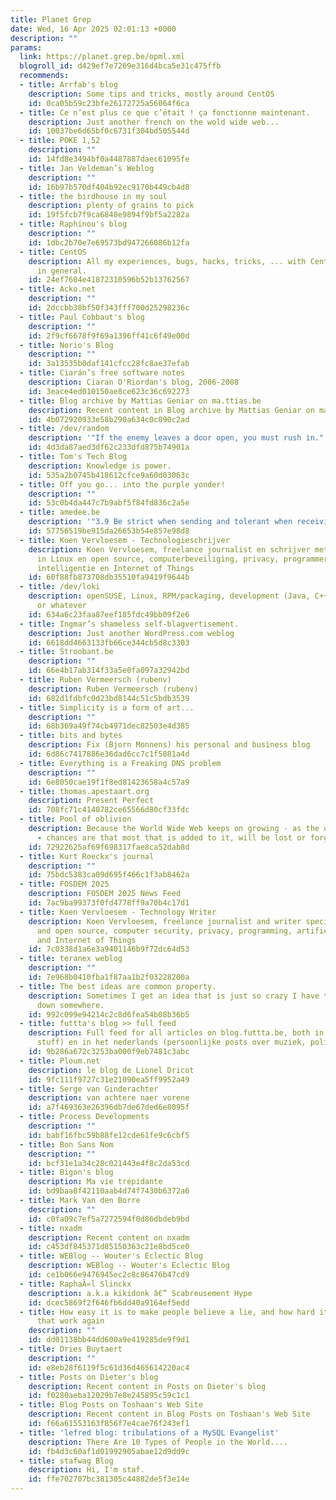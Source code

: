 ```yaml
---
title: Planet Grep
date: Wed, 16 Apr 2025 02:01:13 +0000
description: ""
params:
  link: https://planet.grep.be/opml.xml
  blogroll_id: d429ef7e7269e316d4bca5e31c475ffb
  recommends:
  - title: Arrfab's blog
    description: Some tips and tricks, mostly around CentOS
    id: 0ca05b59c23bfe26172725a56064f6ca
  - title: Ce n’est plus ce que c’était ! ça fonctionne maintenant.
    description: Just another french on the wold wide web...
    id: 10037be6d65bf0c6731f304bd505544d
  - title: POKE 1,52
    description: ""
    id: 14fd8e3494bf0a4487887daec61095fe
  - title: Jan Veldeman’s Weblog
    description: ""
    id: 16b97b570df404b92ec9170b449cb4d8
  - title: the birdhouse in my soul
    description: plenty of grains to pick
    id: 19f5fcb7f9ca6848e9894f9bf5a2282a
  - title: Raphinou's blog
    description: ""
    id: 1dbc2b70e7e69573bd947266086b12fa
  - title: CentOS
    description: All my experiences, bugs, hacks, tricks, ... with CentOS and Linux
      in general.
    id: 24ef7604e41872310596b52b13762567
  - title: Acko.net
    description: ""
    id: 2dccbb38bf50f343fff700d25298236c
  - title: Paul Cobbaut's blog
    description: ""
    id: 2f9cf6678f9f69a1396ff41c6f49e00d
  - title: Norio's Blog
    description: ""
    id: 3a13535b0daf141cfcc28fc8ae37efab
  - title: Ciarán’s free software notes
    description: Ciaran O'Riordan's blog, 2006-2008
    id: 3eace4ed010150ae8ce623c36c692273
  - title: Blog archive by Mattias Geniar on ma.ttias.be
    description: Recent content in Blog archive by Mattias Geniar on ma.ttias.be
    id: 4b072920933e58b290a634c0c090c2ad
  - title: /dev/random
    description: '"If the enemy leaves a door open, you must rush in." - Sun Tzu'
    id: 4d3da87aed3df62c233dfd875b74901a
  - title: Tom's Tech Blog
    description: Knowledge is power.
    id: 535a2b0745b418612cfce9a60d03063c
  - title: Off you go... into the purple yonder!
    description: ""
    id: 53c0b4da447c7b9abf5f84fd836c2a5e
  - title: amedee.be
    description: '"3.9 Be strict when sending and tolerant when receiving." (RFC 1958)'
    id: 57756519be915da26653b54e857e98d8
  - title: Koen Vervloesem - Technologieschrijver
    description: Koen Vervloesem, freelance journalist en schrijver met specialisatie
      in Linux en open source, computerbeveiliging, privacy, programmeren, kunstmatige
      intelligentie en Internet of Things
    id: 60f88fb873708db35510fa9419f9644b
  - title: /dev/loki
    description: openSUSE, Linux, RPM/packaging, development (Java, C++, PHP, ..)
      or whatever
    id: 634a6c23faa87eef185fdc49bb09f2e6
  - title: Ingmar’s shameless self-blagvertisement.
    description: Just another WordPress.com weblog
    id: 6618dd4663133fb66ce344cb5d8c3303
  - title: Stroobant.be
    description: ""
    id: 66e4b17ab314f33a5e0fa097a32942bd
  - title: Ruben Vermeersch (rubenv)
    description: Ruben Vermeersch (rubenv)
    id: 682d1fdbfc0d23bd8144c51c5bdb3539
  - title: Simplicity is a form of art...
    description: ""
    id: 68b369a49f74cb4971dec82503e4d385
  - title: bits and bytes
    description: Fix (Bjorn Monnens) his personal and business blog
    id: 6d86c7417886e36dad6cc7c1f5881a4d
  - title: Everything is a Freaking DNS problem
    description: ""
    id: 6e8050cae19f1f8ed81423658a4c57a9
  - title: thomas.apestaart.org
    description: Present Perfect
    id: 708fc71c4140782ce65566d80cf33fdc
  - title: Pool of oblivion
    description: Because the World Wide Web keeps on growing - as the universe does
      - chances are that most that is added to it, will be lost or forgotten.
    id: 72922625af69f698317fae8ca52dab8d
  - title: Kurt Roeckx's journal
    description: ""
    id: 75bdc5383ca09d695f466c1f3ab8462a
  - title: FOSDEM 2025
    description: FOSDEM 2025 News Feed
    id: 7ac9ba99373f0fd4778ff9a70b4c17d1
  - title: Koen Vervloesem - Technology Writer
    description: Koen Vervloesem, freelance journalist and writer specialized in Linux
      and open source, computer security, privacy, programming, artificial intelligence
      and Internet of Things
    id: 7c0338d1a6e3a9401146b9f72dc64d53
  - title: teranex weblog
    description: ""
    id: 7e968b0410fba1f87aa1b2f03228200a
  - title: The best ideas are common property.
    description: Sometimes I get an idea that is just so crazy I have to write it
      down somewhere.
    id: 992c099e94214c2c8d6fea54b08b36b5
  - title: futtta's blog >> full feed
    description: Full feed for all articles on blog.futtta.be, both in english (technical
      stuff) en in het nederlands (persoonlijke posts over muziek, politiek en vrouw&kind).
    id: 9b286a672c3253ba000f9eb7481c3abc
  - title: Ploum.net
    description: le blog de Lionel Dricot
    id: 9fc111f9727c31e21090ea5ff9952a49
  - title: Serge van Ginderachter
    description: van achtere naer vorene
    id: a7f469363e26396db7de67ded6e8095f
  - title: Process Developments
    description: ""
    id: babf16fbc59b88fe12cde61fe9c6cbf5
  - title: Bon Sans Nom
    description: ""
    id: bcf31e1a34c28c021443e4f8c2da53cd
  - title: Bigon's blog
    description: Ma vie trépidante
    id: bd9baa8f42110aab4d74f7430b6372a6
  - title: Mark Van den Borre
    description: ""
    id: c0fa09c7ef5a7272594f0d86dbdeb9bd
  - title: nxadm
    description: Recent content on nxadm
    id: c453df845371d85150363c21e8bd5ce0
  - title: WEBlog -- Wouter's Eclectic Blog
    description: WEBlog -- Wouter's Eclectic Blog
    id: ce1b066e9476945ec2c8c86476b47cd9
  - title: RaphaÃ«l Slinckx
    description: a.k.a kikidonk â€” Scabreusement Hype
    id: dcec5869f2f646fb6dd40a9164ef5edd
  - title: How easy it is to make people believe a lie, and how hard it is to undo
      that work again
    description: ""
    id: dd01138bb44dd600a9e419285de9f9d1
  - title: Dries Buytaert
    description: ""
    id: e8eb28f6119f5c61d36d465614220ac4
  - title: Posts on Dieter's blog
    description: Recent content in Posts on Dieter's blog
    id: f0280aeba12029b7e8e245895c59c1c1
  - title: Blog Posts on Toshaan's Web Site
    description: Recent content in Blog Posts on Toshaan's Web Site
    id: f66a61553163f856f7e4cae76f243ef1
  - title: 'lefred blog: tribulations of a MySQL Evangelist'
    description: There Are 10 Types of People in the World....
    id: fb4d3c60af1d01992905abae12d9dd9c
  - title: stafwag Blog
    description: Hi, I'm staf.
    id: ffe702707bc381305c44882de5f3e14e
---
```

